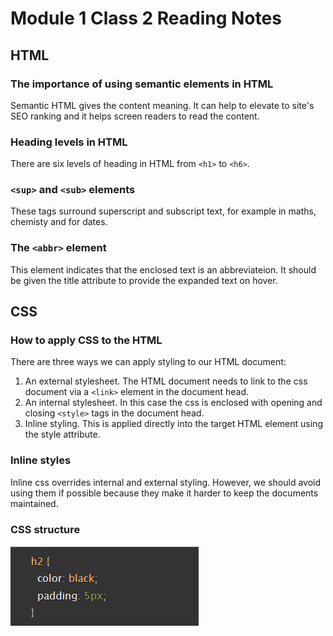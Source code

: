 # Module 1 Class 2 Reading Notes

## HTML

### The importance of using semantic elements in HTML

Semantic HTML gives the content meaning. It can help to elevate to site's SEO ranking and it helps screen readers to read the content.

### Heading levels in HTML

There are six levels of heading in HTML from `<h1>` to `<h6>`.

### `<sup>` and `<sub>` elements

These tags surround superscript and subscript text, for example in maths, chemisty and for dates.

### The `<abbr>` element

This element indicates that the enclosed text is an abbreviateion. It should be given the title attribute to provide the expanded text on hover.

## CSS

### How to apply CSS to the HTML

There are three ways we can apply styling to our HTML document:

1. An external stylesheet. The HTML document needs to link to the css document via a `<link>` element in the document head.
2. An internal stylesheet. In this case the css is enclosed with opening and closing `<style>` tags in the document head.
3. Inline styling. This is applied directly into the target HTML element using the style attribute.

### Inline styles

Inline css overrides internal and external styling. However, we should avoid using them if possible because they make it harder to keep the documents maintained.

### CSS structure

![CSS code block](/Module1/Screenshot%202023-06-17%20104634.png "CSS code block")
